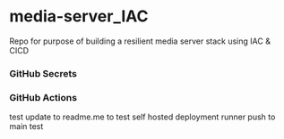 # media-server_IAC

Repo for purpose of building a resilient media server stack using IAC & CICD

### GitHub Secrets

### GitHub Actions
test update to readme.me to test self hosted deployment runner
push to main test